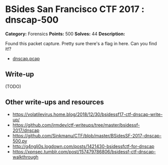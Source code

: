 # BSides San Francisco CTF 2017 : dnscap-500

**Category:** Forensics
**Points:** 500
**Solves:** 44
**Description:**

Found this packet capture. Pretty sure there's a flag in here. Can you find it!?

* [dnscap.pcap](dnscap.pcap)


## Write-up

(TODO)

## Other write-ups and resources

* https://volatilevirus.home.blog/2018/12/30/bsidessf17-ctf-dnscap-write-up/
* https://github.com/jrmdev/ctf-writeups/tree/master/bsidessf-2017/dnscap
* https://github.com/Sinkmanu/CTF/blob/master/BSidesSF-2017-dnscap-500.py
* http://g4ngli0s.logdown.com/posts/1421430-bsidessfctf-for-dnscap
* https://xpnsec.tumblr.com/post/157479786806/bsidessf-ctf-dnscap-walkthrough

